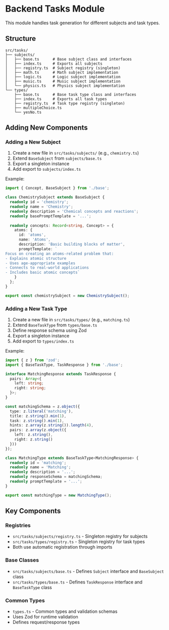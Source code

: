 # Backend Tasks Module

This module handles task generation for different subjects and task types.

## Structure

```
src/tasks/
├── subjects/        
│   ├── base.ts      # Base subject class and interfaces
│   ├── index.ts     # Exports all subjects
│   ├── registry.ts  # Subject registry (singleton)
│   ├── math.ts      # Math subject implementation
│   ├── logic.ts     # Logic subject implementation
│   ├── music.ts     # Music subject implementation
│   └── physics.ts   # Physics subject implementation
└── types/          
    ├── base.ts      # Base task type class and interfaces
    ├── index.ts     # Exports all task types
    ├── registry.ts  # Task type registry (singleton)
    ├── multipleChoice.ts
    └── yesNo.ts
```

## Adding New Components

### Adding a New Subject
1. Create a new file in `src/tasks/subjects/` (e.g., `chemistry.ts`)
2. Extend `BaseSubject` from `subjects/base.ts`
3. Export a singleton instance
4. Add export to `subjects/index.ts`

Example:
```typescript
import { Concept, BaseSubject } from './base';

class ChemistrySubject extends BaseSubject {
  readonly id = 'chemistry';
  readonly name = 'Chemistry';
  readonly description = 'Chemical concepts and reactions';
  readonly basePromptTemplate = '...';
  
  readonly concepts: Record<string, Concept> = {
    atoms: {
      id: 'atoms',
      name: 'Atoms',
      description: 'Basic building blocks of matter',
      promptTemplate: `
Focus on creating an atoms-related problem that:
- Explains atomic structure
- Uses age-appropriate examples
- Connects to real-world applications
- Includes basic atomic concepts`
    }
  };
}

export const chemistrySubject = new ChemistrySubject();
```

### Adding a New Task Type
1. Create a new file in `src/tasks/types/` (e.g., `matching.ts`)
2. Extend `BaseTaskType` from `types/base.ts`
3. Define response schema using Zod
4. Export a singleton instance
5. Add export to `types/index.ts`

Example:
```typescript
import { z } from 'zod';
import { BaseTaskType, TaskResponse } from './base';

interface MatchingResponse extends TaskResponse {
  pairs: Array<{
    left: string;
    right: string;
  }>;
}

const matchingSchema = z.object({
  type: z.literal('matching'),
  title: z.string().min(1),
  task: z.string().min(1),
  hints: z.array(z.string()).length(4),
  pairs: z.array(z.object({
    left: z.string(),
    right: z.string()
  }))
});

class MatchingType extends BaseTaskType<MatchingResponse> {
  readonly id = 'matching';
  readonly name = 'Matching';
  readonly description = '...';
  readonly responseSchema = matchingSchema;
  readonly promptTemplate = '...';
}

export const matchingType = new MatchingType();
```

## Key Components

### Registries
- `src/tasks/subjects/registry.ts` - Singleton registry for subjects
- `src/tasks/types/registry.ts` - Singleton registry for task types
- Both use automatic registration through imports

### Base Classes
- `src/tasks/subjects/base.ts` - Defines `Subject` interface and `BaseSubject` class
- `src/tasks/types/base.ts` - Defines `TaskResponse` interface and `BaseTaskType` class

### Common Types
- `types.ts` - Common types and validation schemas
- Uses Zod for runtime validation
- Defines request/response types 